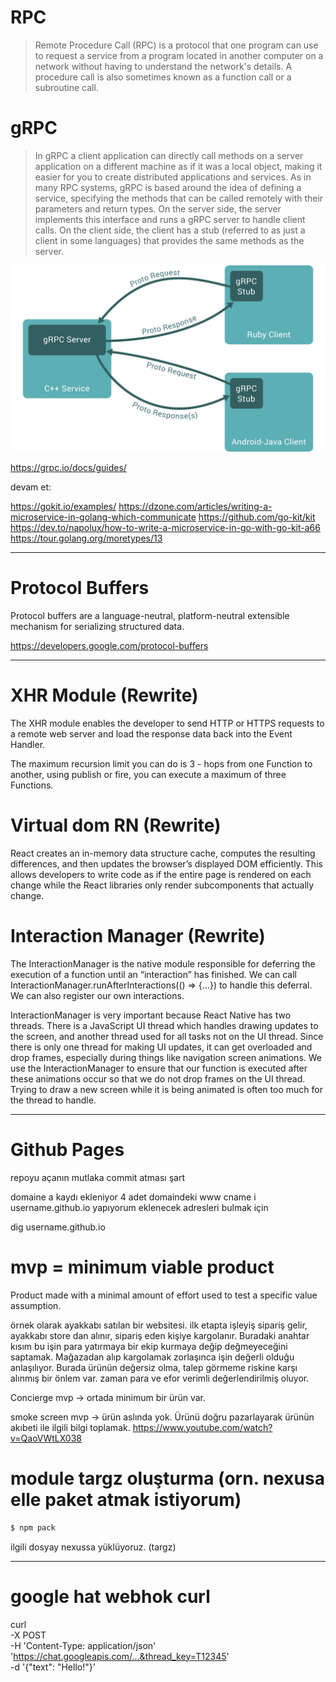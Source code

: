 # RPC

> Remote Procedure Call (RPC) is a protocol that one program can use to request a service from a program located in another computer on a network without having to understand the network's details. A procedure call is also sometimes known as a function call or a subroutine call.

# gRPC

> In gRPC a client application can directly call methods on a server application on a different machine as if it was a local object, making it easier for you to create distributed applications and services. As in many RPC systems, gRPC is based around the idea of defining a service, specifying the methods that can be called remotely with their parameters and return types. On the server side, the server implements this interface and runs a gRPC server to handle client calls. On the client side, the client has a stub (referred to as just a client in some languages) that provides the same methods as the server.

![alt text](./img/grpc.svg "refreshscope")

https://grpc.io/docs/guides/




devam et:

https://gokit.io/examples/
https://dzone.com/articles/writing-a-microservice-in-golang-which-communicate
https://github.com/go-kit/kit
https://dev.to/napolux/how-to-write-a-microservice-in-go-with-go-kit-a66
https://tour.golang.org/moretypes/13




----------

# Protocol Buffers


Protocol buffers are a language-neutral, platform-neutral extensible mechanism for serializing structured data.


https://developers.google.com/protocol-buffers


----


# XHR Module (Rewrite)

The XHR module enables the developer to send HTTP or HTTPS requests to a remote web server and load the response data back into the Event Handler. 

The maximum recursion limit you can do is 3 - hops from one Function to another, using publish or fire, you can execute a maximum of three Functions.

# Virtual dom RN (Rewrite)

React creates an in-memory data structure cache, computes the resulting differences, and then updates the browser’s displayed DOM efficiently. This allows developers to write code as if the entire page is rendered on each change while the React libraries only render subcomponents that actually change.

# Interaction Manager  (Rewrite)

The InteractionManager is the native module responsible for deferring the execution of a function until an “interaction” has finished. We can call InteractionManager.runAfterInteractions(() => {...}) to handle this deferral. We can also register our own interactions.

InteractionManager is very important because React Native has two threads. There is a JavaScript UI thread which handles drawing updates to the screen, and another thread used for all tasks not on the UI thread. Since there is only one thread for making UI updates, it can get overloaded and drop frames, especially during things like navigation screen animations. We use the InteractionManager to ensure that our function is executed after these animations occur so that we do not drop frames on the UI thread. Trying to draw a new screen while it is being animated is often too much for the thread to handle.

---

# Github Pages

repoyu açanın mutlaka commit atması şart

domaine a kaydı ekleniyor 4 adet
domaindeki www cname i username.github.io yapıyorum
eklenecek adresleri bulmak için

dig username.github.io

# mvp = minimum viable product

Product made with a minimal amount of effort used to test a specific value assumption.


örnek olarak ayakkabı satılan bir websitesi. ilk etapta işleyiş 
sipariş gelir, ayakkabı store dan alınır, sipariş eden kişiye kargolanır. Buradaki anahtar kısım bu işin para yatırmaya bir ekip kurmaya değip değmeyeceğini saptamak. Mağazadan alıp kargolamak zorlaşınca işin değerli olduğu anlaşılıyor. Burada ürünün değersiz olma, talep görmeme riskine karşı alınmış bir önlem var. zaman para ve efor verimli değerlendirilmiş oluyor.

Concierge mvp -> ortada minimum bir ürün var. 

smoke screen mvp -> ürün aslında yok. Ürünü doğru pazarlayarak ürünün akıbeti ile ilgili bilgi toplamak.
https://www.youtube.com/watch?v=QaoVWtLX038

# module targz oluşturma (orn. nexusa elle paket atmak istiyorum)


```sh
$ npm pack
```

ilgili dosyay nexussa yüklüyoruz. (targz)

----

# google hat webhok curl

curl \
    -X POST \
    -H 'Content-Type: application/json' \
    'https://chat.googleapis.com/...&thread_key=T12345' \
    -d '{"text": "Hello!"}'